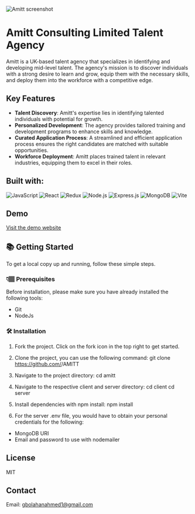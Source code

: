 ![Amitt screenshot](https://res.cloudinary.com/dirwr8cde/image/upload/v1721821165/amitt_shot.png)

# Amitt Consulting Limited Talent Agency

Amitt is a UK-based talent agency that specializes in identifying and developing mid-level talent. The agency's mission is to discover individuals with a strong desire to learn and grow, equip them with the necessary skills, and deploy them into the workforce with a competitive edge.

## Key Features

- **Talent Discovery**: Amitt's expertise lies in identifying talented individuals with potential for growth.
- **Personalized Development**: The agency provides tailored training and development programs to enhance skills and knowledge.
- **Curated Application Process**: A streamlined and efficient application process ensures the right candidates are matched with suitable opportunities.
- **Workforce Deployment**: Amitt places trained talent in relevant industries, equipping them to excel in their roles.

## Built with:

![JavaScript](https://img.shields.io/badge/-JavaScript-F7DF1E?style=flat-square&logo=javascript&logoColor=black)
![React](https://img.shields.io/badge/-React-61DAFB?style=flat-square&logo=react&logoColor=black)
![Redux](https://img.shields.io/badge/-Redux-764ABC?style=flat-square&logo=redux&logoColor=white)
![Node.js](https://img.shields.io/badge/-Node.js-339933?style=flat-square&logo=node.js&logoColor=white)
![Express.js](https://img.shields.io/badge/-Express.js-000000?style=flat-square&logo=express&logoColor=white)
![MongoDB](https://img.shields.io/badge/-MongoDB-47A248?style=flat-square&logo=mongodb&logoColor=white)
![Vite](https://img.shields.io/badge/-Vite-646CFF?style=flat-square&logo=vite&logoColor=white)

## Demo

[Visit the demo website](https://amitt-consulting.vercel.app/)

## 📚 Getting Started

To get a local copy up and running, follow these simple steps.

### 👇🏽 Prerequisites

Before installation, please make sure you have already installed the following tools:

- Git
- NodeJs

### 🛠️ Installation

1. Fork the project. Click on the fork icon in the top right to get started.

2. Clone the project, you can use the following command:
   git clone https://github.com/<your-github-username>/AMITT
3. Navigate to the project directory:
   cd amitt

4. Navigate to the respective client and server directory:
   cd client
   cd server
5. Install dependencies with npm install:
   npm install
6. For the server .env file, you would have to obtain your personal credentials for the following:

- MongoDB URI
- Email and password to use with nodemailer

## License

MIT

## Contact

Email: gbolahanahmed1@gmail.com
